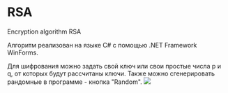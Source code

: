 # RSA
Encryption algorithm RSA

Алгоритм реализован на языке C# с помощью .NET Framework WinForms.

Для шифрования можно задать свой ключ или свои простые числа p и q, от которых будут рассчитаны ключи. Также можно сгенерировать рандомные в программе - кнопка "Random".
![](https://sun2.ufanet.userapi.com/2WjHtph_DzZED-UEoVDn0xRXOSyUx695yGb2NQ/ngU2DcSFwz4.jpg)
